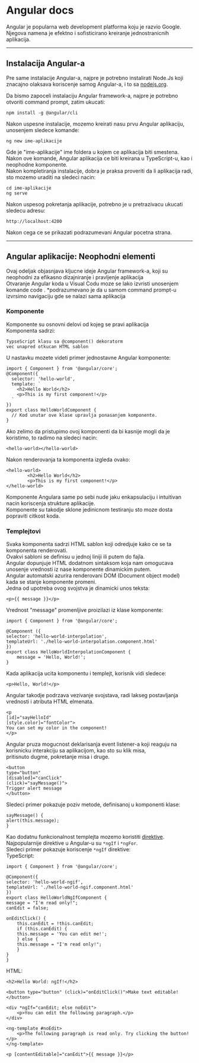 # Angular docs

Angular je popularna web development platforma koju je razvio Google. Njegova namena je efektno i sofisticirano kreiranje
jednostranicnih aplikacija.  

---

## Instalacija Angular-a
Pre same instalacije Angular-a, najpre je potrebno instalirati Node.Js koji znacajno olaksava koriscenje samog Angular-a, i to sa [nodejs.org](https://nodejs.org/en/).

Da bismo zapoceli instalaciju Angular framework-a, najpre je potrebno otvoriti command prompt, zatim ukucati:  

    npm install -g @angular/cli  
Nakon uspesne instalacije, mozemo kreirati nasu prvu Angular aplikaciju, unosenjem sledece komande:  

    ng new ime-aplikacije  

Gde je "ime-aplikacije" ime foldera u kojem ce aplikacija biti smestena. Nakon ove komande, Angular aplikacija ce biti kreirana u TypeScript-u, kao i neophodne komponente.  
Nakon kompletiranja instalacije, dobra je praksa proveriti da li aplikacija radi, sto mozemo uraditi na sledeci nacin:  

    cd ime-aplikacije
    ng serve
Nakon uspesog pokretanja aplikacije, potrebno je u pretrazivacu ukucati sledecu adresu:  

    http://localhost:4200
Nakon cega ce se prikazati podrazumevani Angular pocetna strana.  

---

## Angular aplikacije: Neophodni elementi
Ovaj odeljak objasnjava kljucne ideje Angular framework-a, koji su neophodni za efikasno dizajniranje i pravljenje aplikacija  
Otvaranje Angular koda u Visual Codu moze se lako izvristi unosenjem komande 
    code .
*podrazumevano je da u samom command prompt-u izvrsimo navigaciju gde se nalazi sama aplikacija

### Komponente

Komponente su osnovni delovi od kojeg se pravi aplikacija  
Komponenta sadrzi:

    TypseScript klasu sa @component() dekoratorm
    vec unapred otkucan HTML sablon

U nastavku mozete videti primer jednostavne Angular komponente:  

    import { Component } from '@angular/core';
    @Component({
      selector: 'hello-world',
      template: `
        <h2>Hello World</h2>
        <p>This is my first component!</p>
      `
    })
    export class HelloWorldComponent {
      // Kod unutar ove klase upravlja ponasanjem komponente.
    }

Ako zelimo da pristupimo ovoj komponenti da bi kasnije mogli da je koristimo, to radimo na sledeci nacin:  

    <hello-world></hello-world> 

Nakon renderovanja ta komponenta izgleda ovako:  

    <hello-world>
            <h2>Hello World</h2>
            <p>This is my first component!</p>
    </hello-world>

Komponente Angulara same po sebi nude jaku enkapsulaciju i intuitivan nacin koriscenja strukture aplikacije.  
Komponente su takodje sklone jedinicnom testiranju sto moze dosta popraviti citkost koda.  

### Templejtovi

Svaka komponenta sadrzi HTML sablon koji odredjuje kako ce se ta komponenta renderovati.  
Ovakvi sabloni se definisu u jednoj liniji ili putem do fajla.  
Angular dopunjuje HTML dodatnom sintaksom koja nam omogucava unosenje vrednosti iz nase komponente dinamickim putem.  
Angular automatski azurira renderovani DOM (Document object model) kada se stanje komponente promeni.  
Jedna od upotreba ovog svojstva je dinamicki unos teksta:  

    <p>{{ message }}</p>

Vrednost "message" promenljive proizilazi iz klase komponente:  

    import { Component } from '@angular/core';

    @Component ({
    selector: 'hello-world-interpolation',
    templateUrl: './hello-world-interpolation.component.html'
    })
    export class HelloWorldInterpolationComponent {
        message = 'Hello, World!';
    }

Kada aplikacija ucita komponentu i templejt, korisnik vidi sledece:

    <p>Hello, World!</p>

Angular takodje podrzava vezivanje svojstava, radi lakseg postavljanja vrednosti i atributa HTML elmenata.  

    <p
    [id]="sayHelloId"
    [style.color]="fontColor">
    You can set my color in the component!
    </p>

Angular pruza mogucnost deklarisanja event listener-a koji reaguju na korisnicku interakciju sa aplikacijom, kao sto su klik misa,  
pritisnuto dugme, pokretanje misa i druge.  

    <button
    type="button"
    [disabled]="canClick"
    (click)="sayMessage()">
    Trigger alert message
    </button>

Sledeci primer pokazuje poziv metode, definisanoj u komponenti klase:  

    sayMessage() {
    alert(this.message);
    }

Kao dodatnu funkcionalnost templejta mozemo koristiti [direktive](https://angular.io/guide/built-in-directives).  
Najpopularnije direktive u Angular-u su `*ngIf` i `*ngFor`.  
Sledeci primer pokazuje koriscenje `*ngIf` direktive:  
TypeScript: 

    import { Component } from '@angular/core';

    @Component({
    selector: 'hello-world-ngif',
    templateUrl: './hello-world-ngif.component.html'
    })
    export class HelloWorldNgIfComponent {
    message = "I'm read only!";
    canEdit = false;

    onEditClick() {
        this.canEdit = !this.canEdit;
        if (this.canEdit) {
        this.message = 'You can edit me!';
        } else {
        this.message = "I'm read only!";
        }
    }
    }

HTML:  

    <h2>Hello World: ngIf!</h2>

    <button type="button" (click)="onEditClick()">Make text editable!</button>

    <div *ngIf="canEdit; else noEdit">
        <p>You can edit the following paragraph.</p>
    </div>

    <ng-template #noEdit>
        <p>The following paragraph is read only. Try clicking the button!</p>
    </ng-template>

    <p [contentEditable]="canEdit">{{ message }}</p>
